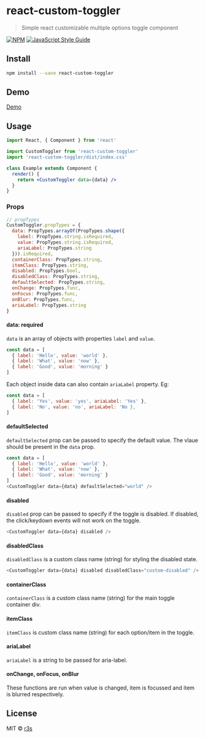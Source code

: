 # react-custom-toggler

> Simple react customizable multiple options toggle component

[![NPM](https://img.shields.io/npm/v/react-custom-toggler.svg)](https://www.npmjs.com/package/react-custom-toggler) [![JavaScript Style Guide](https://img.shields.io/badge/code_style-standard-brightgreen.svg)](https://standardjs.com)

## Install

```bash
npm install --save react-custom-toggler
```

## Demo
[Demo](https://r3s.github.io/react-custom-toggler/)

## Usage

```jsx
import React, { Component } from 'react'

import CustomToggler from 'react-custom-toggler'
import 'react-custom-toggler/dist/index.css'

class Example extends Component {
  render() {
    return <CustomToggler data={data} />
  }
}
```

### Props

```js
// propTypes
CustomToggler.propTypes = {
  data: PropTypes.arrayOf(PropTypes.shape({
    label: PropTypes.string.isRequired,
    value: PropTypes.string.isRequired,
    ariaLabel: PropTypes.string
  })).isRequired,
  containerClass: PropTypes.string,
  itemClass: PropTypes.string,
  disabled: PropTypes.bool,
  disabledClass: PropTypes.string,
  defaultSelected: PropTypes.string,
  onChange: PropTypes.func,
  onFocus: PropTypes.func,
  onBlur: PropTypes.func,
  ariaLabel: PropTypes.string
}

```

#### data: required
`data` is an array of objects with properties `label` and `value`.
```js
const data = [
  { label: 'Hello', value: 'world' },
  { label: 'What', value: 'now' },
  { label: 'Good', value: 'morning' }
]
```
Each object inside data can also contain `ariaLabel` property. Eg:
```js
const data = [
  { label: 'Yes', value: 'yes', ariaLabel: 'Yes' },
  { label: 'No', value: 'no', ariaLabel: 'No },
]
```

#### defaultSelected
`defaultSelected` prop can be passed to specify the default value. The vlaue should be present in the `data` prop.
```js
const data = [
  { label: 'Hello', value: 'world' },
  { label: 'What', value: 'now' },
  { label: 'Good', value: 'morning' }
]
<CustomToggler data={data} defaultSelected="world" />
```

#### disabled
`disabled` prop can be passed to specify if the toggle is disabled. If disabled, the click/keydown events will not work on the toggle.
```js
<CustomToggler data={data} disabled />
```

#### disabledClass
`disabledClass` is a custom class name (string) for styling the disabled state.
```js
<CustomToggler data={data} disabled disabledClass="custom-disabled" />
```

#### containerClass
`containerClass` is a custom class name (string) for the main toggle container div.


#### itemClass
`itemClass` is custom class name (string) for each option/item in the toggle.

#### ariaLabel
`ariaLabel` is a string to be passed for aria-label.


#### onChange, onFocus, onBlur
These functions are run when value is changed, item is focussed and item is blurred respectively.



## License

MIT © [r3s](https://github.com/r3s)
